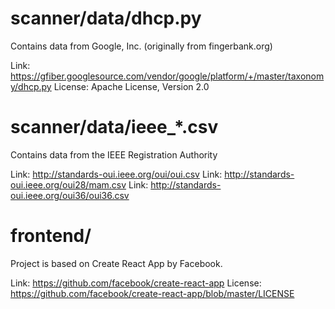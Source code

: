 # scanner/data/dhcp.py
Contains data from Google, Inc. (originally from fingerbank.org)

Link: https://gfiber.googlesource.com/vendor/google/platform/+/master/taxonomy/dhcp.py
License: Apache License, Version 2.0

# scanner/data/ieee_*.csv
Contains data from the IEEE Registration Authority

Link: http://standards-oui.ieee.org/oui/oui.csv
Link: http://standards-oui.ieee.org/oui28/mam.csv
Link: http://standards-oui.ieee.org/oui36/oui36.csv

# frontend/
Project is based on Create React App by Facebook.

Link: https://github.com/facebook/create-react-app
License: https://github.com/facebook/create-react-app/blob/master/LICENSE
